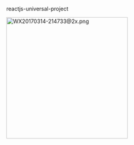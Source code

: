 reactjs-universal-project

<img width='320px' src="https://ooo.0o0.ooo/2017/03/14/58c7f50f3cdf1.png" alt="WX20170314-214733@2x.png" title="WX20170314-214733@2x.png" />
